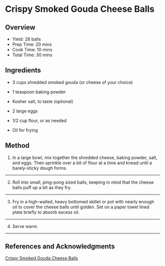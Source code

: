 # Crispy Smoked Gouda Cheese Balls

## Overview

- Yield: 28 balls
- Prep Time: 20 mins
- Cook Time: 10 mins
- Total Time: 30 mins

## Ingredients

- 3 cups shredded smoked gouda (or cheese of your choice)

- 1 teaspoon baking powder

- Kosher salt, to taste (optional)

- 2 large eggs

- 1/2 cup flour, or as needed

- Oil for frying

## Method

1. In a large bowl, mix together the shredded cheese, baking powder, salt, and eggs. Then sprinkle over a bit of flour at a time and knead until a barely-sticky dough forms.
---

2. Roll into small, ping-pong sized balls, keeping in mind that the cheese balls puff up a bit as they fry.
---

3. Fry in a high-walled, heavy bottomed skillet or pot with nearly enough oil to cover the cheese balls until golden. Set on a paper towel lined plate briefly to absorb excess oil.
---

4. Serve warm.
---

## References and Acknowledgments

[Crispy Smoked Gouda Cheese Balls](https://www.reddit.com/r/GifRecipes/comments/ci4hda/crispy_smoked_gouda_cheese_balls/ev1o9z5/)
